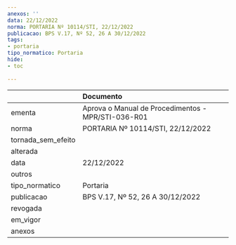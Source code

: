```yaml
---
anexos: ''
data: 22/12/2022
norma: PORTARIA Nº 10114/STI, 22/12/2022
publicacao: BPS V.17, Nº 52, 26 A 30/12/2022
tags:
- portaria
tipo_normatico: Portaria
hide: 
- toc 
 
---
```


|                    | Documento                                          |
|:-------------------|:---------------------------------------------------|
| ementa             | Aprova o Manual de Procedimentos - MPR/STI-036-R01 |
| norma              | PORTARIA Nº 10114/STI, 22/12/2022                  |
| tornada_sem_efeito |                                                    |
| alterada           |                                                    |
| data               | 22/12/2022                                         |
| outros             |                                                    |
| tipo_normatico     | Portaria                                           |
| publicacao         | BPS V.17, Nº 52, 26 A 30/12/2022                   |
| revogada           |                                                    |
| em_vigor           |                                                    |
| anexos             |                                                    |